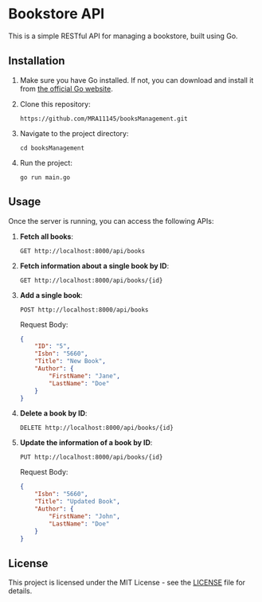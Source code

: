 # Bookstore API

This is a simple RESTful API for managing a bookstore, built using Go.

## Installation

1. Make sure you have Go installed. If not, you can download and install it from [the official Go website](https://golang.org/dl/).
2. Clone this repository:

    ```
    https://github.com/MRA11145/booksManagement.git
    ```

3. Navigate to the project directory:

    ```
    cd booksManagement
    ```

4. Run the project:

    ```
    go run main.go
    ```

## Usage

Once the server is running, you can access the following APIs:

1. **Fetch all books**:  
    ```
    GET http://localhost:8000/api/books
    ```

2. **Fetch information about a single book by ID**:  
    ```
    GET http://localhost:8000/api/books/{id}
    ```

3. **Add a single book**:  
    ```
    POST http://localhost:8000/api/books
    ```

    Request Body:
    ```json
    {
        "ID": "5",
        "Isbn": "5660",
        "Title": "New Book",
        "Author": {
            "FirstName": "Jane",
            "LastName": "Doe"
        }
    }
    ```

4. **Delete a book by ID**:  
    ```
    DELETE http://localhost:8000/api/books/{id}
    ```

5. **Update the information of a book by ID**:  
    ```
    PUT http://localhost:8000/api/books/{id}
    ```

    Request Body:
    ```json
    {
        "Isbn": "5660",
        "Title": "Updated Book",
        "Author": {
            "FirstName": "John",
            "LastName": "Doe"
        }
    }
    ```

## License

This project is licensed under the MIT License - see the [LICENSE](LICENSE) file for details.
